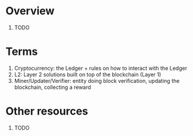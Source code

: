 # Overview
1. TODO


# Terms
1. Cryptocurrency: the Ledger + rules on how to interact with the Ledger
1. L2: Layer 2 solutions built on top of the blockchain (Layer 1)
1. Miner/Updater/Verifier: entity doing block verification, updating the blockchain, collecting a reward


# Other resources
1. TODO

